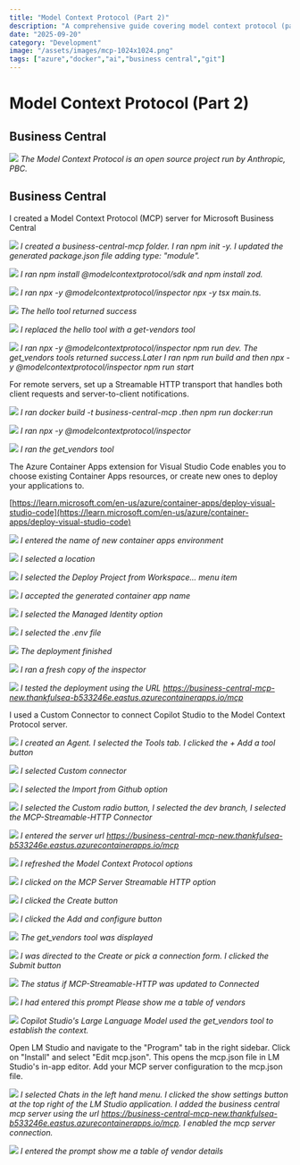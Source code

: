 ```yaml
---
title: "Model Context Protocol (Part 2)"
description: "A comprehensive guide covering model context protocol (part 2)"
date: "2025-09-20"
category: "Development"
image: "/assets/images/mcp-1024x1024.png"
tags: ["azure","docker","ai","business central","git"]
---
```


# Model Context Protocol (Part 2)

## Business Central

![](/assets/images/mcpserver2/mcp-1024x1024.png)
*The Model Context Protocol is an open source project run by Anthropic, PBC.*


## Business Central

I created a Model Context Protocol (MCP) server for Microsoft Business Central

![](/assets/images/mcpserver2/screenshot202025-08-2220at205.09.49e280afpm-2136x1239.png)
*I created a business-central-mcp folder. I ran npm init -y. I updated the generated package.json file adding type: "module".*

![](/assets/images/mcpserver2/screenshot202025-08-2220at205.10.58e280afpm-2136x1239.png)
*I ran npm install @modelcontextprotocol/sdk and npm install zod.*

![](/assets/images/mcpserver2/screenshot202025-08-2220at205.47.16e280afpm-2136x1093.png)
*I ran npx -y @modelcontextprotocol/inspector npx -y tsx main.ts.*

![](/assets/images/mcpserver2/screenshot202025-08-2220at205.48.28e280afpm-2136x1239.png)
*The hello tool returned success*

![](/assets/images/mcpserver2/screenshot202025-08-2220at206.30.50e280afpm-2136x1425.png)
*I replaced the hello tool with a get-vendors tool*

![](/assets/images/mcpserver2/screenshot202025-08-2220at206.35.00e280afpm-2136x1369.png)
*I ran npx -y @modelcontextprotocol/inspector npm run dev. The get_vendors tools returned success.Later I ran npm run build and then npx -y @modelcontextprotocol/inspector npm run start*

For remote servers, set up a Streamable HTTP transport that handles both client requests and server-to-client notifications.

![](/assets/images/mcpserver2/screenshot202025-08-2720at205.10.09e280afpm-2136x1326.png)
*I ran docker build -t business-central-mcp .then npm run docker:run*

![](/assets/images/mcpserver2/screenshot202025-08-2720at205.12.04e280afpm-2136x860.png)
*I ran npx -y @modelcontextprotocol/inspector*

![](/assets/images/mcpserver2/screenshot202025-08-2720at205.12.56e280afpm-1619x886.png)
*I ran the get_vendors tool*

The Azure Container Apps extension for Visual Studio Code enables you to choose existing Container Apps resources, or create new ones to deploy your applications to.

[https://learn.microsoft.com/en-us/azure/container-apps/deploy-visual-studio-code](https://learn.microsoft.com/en-us/azure/container-apps/deploy-visual-studio-code)

![](/assets/images/mcpserver2/screenshot202025-08-2720at205.28.35e280afpm-2136x374.png)
*I entered the name of new container apps environment*

![](/assets/images/mcpserver2/screenshot202025-08-2720at205.28.44e280afpm-2136x413.png)
*I selected a location*

![](/assets/images/mcpserver2/screenshot202025-08-2720at205.35.46e280afpm-2136x185.png)
*I selected the Deploy Project from Workspace... menu item*

![](/assets/images/mcpserver2/screenshot202025-08-2720at205.36.13e280afpm-2136x303.png)
*I accepted the generated container app name*

![](/assets/images/mcpserver2/screenshot202025-08-2720at205.36.27e280afpm-2136x250.png)
*I selected the Managed Identity option*

![](/assets/images/mcpserver2/screenshot202025-08-2720at205.36.36e280afpm-2136x205.png)
*I selected the .env file*

![](/assets/images/mcpserver2/screenshot202025-08-2720at205.39.11e280afpm-2136x1314.png)
*The deployment finished*

![](/assets/images/mcpserver2/screenshot202025-08-2720at205.41.17e280afpm-2136x1079.png)
*I ran a fresh copy of the inspector*

![](/assets/images/mcpserver2/screenshot202025-08-2720at205.41.01e280afpm-1620x891.png)
*I tested the deployment using the URL https://business-central-mcp-new.thankfulsea-b533246e.eastus.azurecontainerapps.io/mcp*

I used a Custom Connector to connect Copilot Studio to the Model Context Protocol server.

![](/assets/images/mcpserver2/screenshot202025-08-2720at205.42.53e280afpm-1617x848.png)
*I created an Agent. I selected the Tools tab. I clicked the + Add a tool button*

![](/assets/images/mcpserver2/screenshot202025-08-2720at205.45.22e280afpm-1620x601.png)
*I selected Custom connector*

![](/assets/images/mcpserver2/screenshot202025-08-2720at205.45.52e280afpm-1619x413.png)
*I selected the Import from Github option*

![](/assets/images/mcpserver2/screenshot202025-08-2720at205.46.30e280afpm-1618x747.png)
*I selected the Custom radio button, I selected the dev branch, I selected the MCP-Streamable-HTTP Connector*

![](/assets/images/mcpserver2/screenshot202025-08-2720at205.47.14e280afpm-1618x891.png)
*I entered the server url https://business-central-mcp-new.thankfulsea-b533246e.eastus.azurecontainerapps.io/mcp*

![](/assets/images/mcpserver2/screenshot202025-08-2720at205.49.34e280afpm-1616x683.png)
*I refreshed the Model Context Protocol options*

![](/assets/images/mcpserver2/screenshot202025-08-2720at205.49.48e280afpm-1615x765.png)
*I clicked on the MCP Server Streamable HTTP option*

![](/assets/images/mcpserver2/screenshot202025-08-2720at205.49.58e280afpm-1619x788.png)
*I clicked the Create button*

![](/assets/images/mcpserver2/screenshot202025-08-2720at205.50.08e280afpm-1617x789.png)
*I clicked the Add and configure button*

![](/assets/images/mcpserver2/screenshot202025-08-2720at205.50.48e280afpm-1619x841.png)
*The get_vendors tool was displayed*

![](/assets/images/mcpserver2/screenshot202025-08-2720at205.51.42e280afpm-1618x861.png)
*I was directed to the Create or pick a connection form. I clicked the Submit button*

![](/assets/images/mcpserver2/screenshot202025-08-2720at205.51.52e280afpm-1619x378.png)
*The status if MCP-Streamable-HTTP was updated to Connected*

![](/assets/images/mcpserver2/screenshot202025-08-2720at206.00.11e280afpm-1728x341.png)
*I had entered this prompt Please show me a table of vendors*

![](/assets/images/mcpserver2/screenshot202025-08-2720at205.52.48e280afpm-1729x924.png)
*Copilot Studio's Large Language Model used the get_vendors tool to establish the context.*

Open LM Studio and navigate to the "Program" tab in the right sidebar.
Click on "Install" and select "Edit mcp.json". This opens the mcp.json file in LM Studio's in-app editor.
Add your MCP server configuration to the mcp.json file.

![](/assets/images/mcpserver2/screenshot202025-08-2820at202.32.16e280afpm-2136x593.png)
*I selected Chats in the left hand menu. I clicked the show settings button at the top right of the LM Studio application. I added the business central mcp server using the url https://business-central-mcp-new.thankfulsea-b533246e.eastus.azurecontainerapps.io/mcp. I enabled the mcp server connection.*

![](/assets/images/mcpserver2/screenshot202025-08-2820at202.18.21e280afpm-2136x1245.png)
*I entered the prompt show me a table of vendor details*
